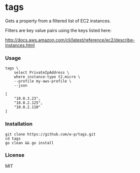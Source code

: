 # tags
Gets a property from a filtered list of EC2 instances.

Filters are key value pairs using the keys listed here:

http://docs.aws.amazon.com/cli/latest/reference/ec2/describe-instances.html

### Usage
```
tags \
    select PrivateIpAddress \
    where instance-type t2.micro \
    --profile my-aws-profile \
    --json

[
    "10.0.3.23",
    "10.0.2.125",
    "10.0.2.110"
]
```

### Installation
```
git clone https://github.com/w-p/tags.git
cd tags
go clean && go install
```

### License
MIT
